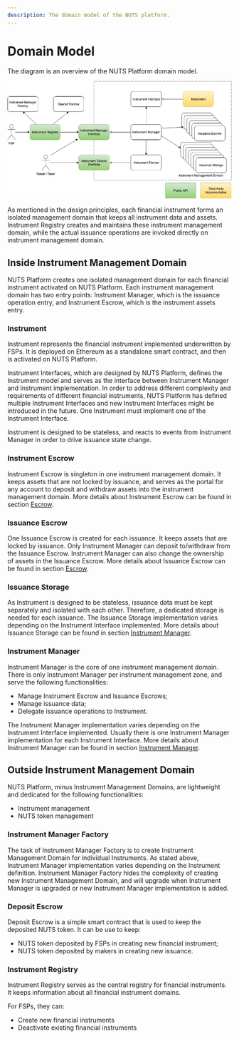```yaml
---
description: The domain model of the NUTS platform.
---
```


# Domain Model

The diagram is an overview of the NUTS Platform domain model.

![](../.gitbook/assets/domain-model-overview-2.jpg)

As mentioned in the design principles, each financial instrument forms an isolated management domain that keeps all instrument data and assets. Instrument Registry creates and maintains these instrument management domain, while the actual issuance operations are invoked directly on instrument management domain.

## Inside Instrument Management Domain

NUTS Platform creates one isolated management domain for each financial instrument activated on NUTS Platform. Each instrument management domain has two entry points: Instrument Manager, which is the issuance operation entry, and Instrument Escrow, which is the instrument assets entry.

### Instrument

Instrument represents the financial instrument implemented underwritten by FSPs. It is deployed on Ethereum as a standalone smart contract, and then is activated on NUTS Platform.

Instrument Interfaces, which are designed by NUTS Platform, defines the Instrument model and serves as the interface between Instrument Manager and Instrument implementation. In order to address different complexity and requirements of different financial instruments, NUTS Platform has defined multiple Instrument Interfaces and new Instrument Interfaces might be introduced in the future. One Instrument must implement one of the Instrument Interface.

Instrument is designed to be stateless, and reacts to events from Instrument Manager in order to drive issuance state change.

### Instrument Escrow

Instrument Escrow is singleton in one instrument management domain. It keeps assets that are not locked by issuance, and serves as the portal for any account to deposit and withdraw assets into the instrument management domain. More details about Instrument Escrow can be found in section [Escrow](../implementation/escrow/).

### Issuance Escrow

One Issuance Escrow is created for each issuance. It keeps assets that are locked by issuance. Only Instrument Manager can deposit to/withdraw from the Issuance Escrow. Instrument Manager can also change the ownership of assets in the Issuance Escrow. More details about Issuance Escrow can be found in section [Escrow](../implementation/escrow/).

### Issuance Storage

As Instrument is designed to be stateless, issuance data must be kept separately and isolated with each other. Therefore, a dedicated storage is needed for each issuance. The Issuance Storage implementation varies depending on the Instrument Interface implemented. More details about Issuance Storage can be found in section [Instrument Manager](../implementation/instrument-manager/).

### Instrument Manager

Instrument Manager is the core of one instrument management domain. There is only Instrument Manager per instrument management zone, and serve the following functionalities:

* Manage Instrument Escrow and Issuance Escrows;
* Manage issuance data;
* Delegate issuance operations to Instrument.

The Instrument Manager implementation varies depending on the Instrument Interface implemented. Usually there is one Instrument Manager implementation for each Instrument Interface. More details about Instrument Manager can be found in section [Instrument Manager](../implementation/instrument-manager/).

## Outside Instrument Management Domain

NUTS Platform, minus Instrument Management Domains, are lightweight and dedicated for the following functionalities:

* Instrument management
* NUTS token management

### Instrument Manager Factory

The task of Instrument Manager Factory is to create Instrument Management Domain for individual Instruments. As stated above, Instrument Manager implementation varies depending on the Instrument definition. Instrument Manager Factory hides the complexity of creating new Instrument Management Domain, and will upgrade when Instrument Manager is upgraded or new Instrument Manager implementation is added.

### Deposit Escrow

Deposit Escrow is a simple smart contract that is used to keep the deposited NUTS token. It can be use to keep:

* NUTS token deposited by FSPs in creating new financial instrument;
* NUTS token deposited by makers in creating new issuance.

### Instrument Registry

Instrument Registry serves as the central registry for financial instruments. It keeps information about all financial instrument domains.

For FSPs, they can:

* Create new financial instruments
* Deactivate existing financial instruments

